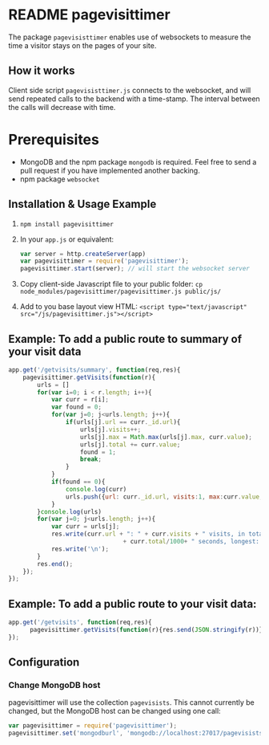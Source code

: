 # README pagevisittimer

The package `pagevisisttimer` enables  use of websockets to measure the time a visitor stays on the pages of your site. 

## How it works

Client side script `pagevisisttimer.js` connects to the websocket, and will send repeated calls to the backend with a time-stamp. The interval between the calls will decrease with time.

# Prerequisites
* MongoDB and the npm package `mongodb` is required. Feel free to send a pull request if you have implemented another backing.
* npm package `websocket`

## Installation & Usage Example

1. `npm install pagevisittimer`
2. In your `app.js` or equivalent:
 
    ```javascript
    var server = http.createServer(app)
    var pagevisittimer = require('pagevisittimer');
    pagevisittimer.start(server); // will start the websocket server
    ```
3. Copy client-side Javascript file to your public folder: `cp node_modules/pagevisittimer/pagevisittimer.js public/js/`
4. Add to you base layout view HTML: `<script type="text/javascript" src="/js/pagevisittimer.js"></script>`

## Example: To add a public route to summary of your visit data
```javascript
app.get('/getvisits/summary', function(req,res){
    pagevisittimer.getVisits(function(r){
        urls = []
        for(var i=0; i < r.length; i++){
            var curr = r[i];
            var found = 0;
            for(var j=0; j<urls.length; j++){
                if(urls[j].url == curr._id.url){
                    urls[j].visits++;
                    urls[j].max = Math.max(urls[j].max, curr.value);
                    urls[j].total += curr.value;
                    found = 1;
                    break;
                }
            }
            if(found == 0){
                console.log(curr)
                urls.push({url: curr._id.url, visits:1, max:curr.value, total: 0});
            }
        }console.log(urls)
        for(var j=0; j<urls.length; j++){
            var curr = urls[j];
            res.write(curr.url + ": " + curr.visits + " visits, in total " 
                                + curr.total/1000+ " seconds, longest: " + curr.max/1000 + " seconds.");
            res.write('\n');
        }
        res.end();
    });
});
```
## Example: To add a public route to your visit data:
```javascript
app.get('/getvisits', function(req,res){
      pagevisittimer.getVisits(function(r){res.send(JSON.stringify(r))});
});
```


## Configuration
### Change MongoDB host
pagevisittimer will use the collection `pagevisists`. This cannot currently be changed, but the MongoDB host can be changed using one call:
```javascript
var pagevisittimer = require('pagevisittimer');
pagevisittimer.set('mongodburl', 'mongodb://localhost:27017/pagevisists')
```    
